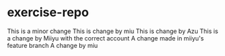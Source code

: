 # exercise-repo
This is a minor change
This is change by miu
This is change by Azu
This is a change by Miiyu with the correct account
A change made in miiyu's feature branch
A change by miu
